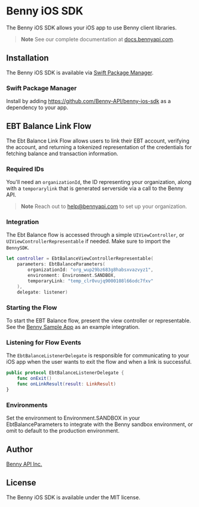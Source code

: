 # Benny iOS SDK 
The Benny iOS SDK allows your iOS app to use Benny client libraries.

> **Note**
> See our complete documentation at [docs.bennyapi.com](https://docs.bennyapi.com).

## Installation 

The Benny iOS SDK is available via [Swift Package Manager](https://www.swift.org/documentation/package-manager/).

### Swift Package Manager
Install by adding https://github.com/Benny-API/benny-ios-sdk as a dependency to your app. 

## EBT Balance Link Flow

The Ebt Balance Link Flow allows users to link their EBT account, verifying the account, and
returning a tokenized representation of the credentials for fetching balance and transaction
information.

### Required IDs
You'll need an `organizationId`, the ID representing your organization, along with
a `temporarylink` that is generated serverside via a call to the Benny API.

> **Note**
> Reach out to [help@bennyapi.com](help@bennyapi.com) to set up your organization.

### Integration 
The Ebt Balance flow is accessed through a simple `UIViewController`, or `UIViewControllerRepresentable` if needed. Make sure to import
the `BennySDK`.
 
```swift
let controller = EbtBalanceViewControllerRepresentable(
    parameters: EbtBalanceParameters(
        organizationId: "org_wup29bz683g8habsxvazvyz1",
        environment: Environment.SANDBOX,
        temporaryLink: "temp_clr0vujq9000108l66odc7fxv"
    ), 
    delegate: listener)
```
### Starting the Flow

To start the EBT Balance flow, present the view controller or representable. 
See the [Benny Sample App](https://github.com/Benny-API/benny-ios-sdk/blob/main/benny-sample-app/bennysampleapp/ContentView.swift) as an example integration.

### Listening for Flow Events
The `EbtBalanceListenerDelegate` is responsible for communicating to your iOS app when the user wants to exit the flow and when a link is successful.

```swift
public protocol EbtBalanceListenerDelegate {
    func onExit()
    func onLinkResult(result: LinkResult)
}
```

### Environments 
Set the environment to Environment.SANDBOX in your EbtBalanceParameters to integrate with the Benny sandbox environment, or omit to default to the production environment.

## Author
[Benny API Inc.](bennyapi.com)

## License 
The Benny iOS SDK is available under the MIT license.
